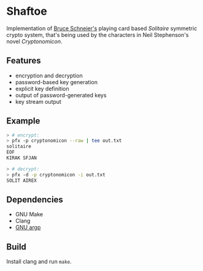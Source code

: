 # Shaftoe

Implementation of
[Bruce Schneier's](https://www.schneier.com/academic/solitaire/)
playing card based *Solitaire* symmetric crypto system, that's
being used by the characters in Neil Stephenson's novel
*Cryptonomicon*.

## Features

* encryption and decryption
* password-based key generation
* explicit key definition
* output of password-generated keys
* key stream output

## Example

```bash
> # encrypt:
> pfx -p cryptonomicon --raw | tee out.txt
solitaire
EOF
KIRAK SFJAN 

> # decrypt:
> pfx -d -p cryptonomicon -i out.txt
SOLIT AIREX
```

## Dependencies

* GNU Make
* Clang
* [GNU argp](https://www.gnu.org/software/libc/manual/html_node/Argp.html)

## Build

Install clang and run `make`.

